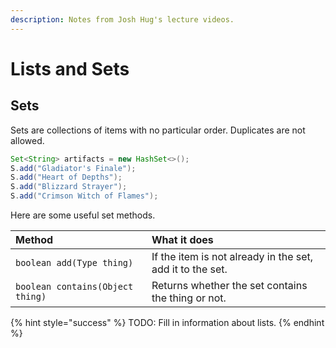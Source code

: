 ```yaml
---
description: Notes from Josh Hug's lecture videos.
---
```


# Lists and Sets

## Sets

Sets are collections of items with no particular order. Duplicates are not allowed.

```java
Set<String> artifacts = new HashSet<>();
S.add("Gladiator's Finale");
S.add("Heart of Depths");
S.add("Blizzard Strayer");
S.add("Crimson Witch of Flames");
```

Here are some useful set methods.

| Method | What it does |
| :--- | :--- |
| `boolean add(Type thing)` | If the item is not already in the set, add it to the set. |
| `boolean contains(Object thing)` | Returns whether the set contains the thing or not. |

{% hint style="success" %}
TODO: Fill in information about lists.
{% endhint %}

